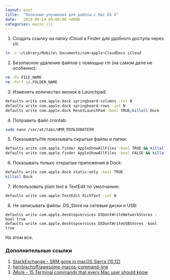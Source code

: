 ```yaml
---
layout: post
title:  "Полезные улучшения для работы с Mac OS X"
date:   2018-08-14 09:00:00 +0800
categories: macos cli
---
```


1. Создать ссылку на папку iCloud в Finder для удобного доступа через cli:
```sh
ln -s ~/Library/Mobile\ Documents/com~apple~CloudDocs iCloud
```
2. Безопасное удаление файлов с помощью rm (на самом деле не особенно):
```sh
rm -Pv FILE_NAME
rm -Pvrf ~/.FOLDER_NAME
```
3. Изменить количество иконок в Launchpad:
```sh
defaults write com.apple.dock springboard-columns -int N
defaults write com.apple.dock springboard-rows -int N
defaults write com.apple.dock ResetLaunchPad -bool TRUE;killall Dock
```
4. Поправить файл crontab:
```sh
sudo nano /var/at/tabs/ИМЯ_ПОЛЬЗОВАТЕЛЯ
```
5. Показывать/Не показывать скрытые файлы и папки:
```sh
defaults write com.apple.finder AppleShowAllFiles -bool TRUE && killall Finder
defaults write com.apple.finder AppleShowAllFiles -bool FALSE && killall Finder
```
6. Показывать только открытые приложения в Dock:
```sh
defaults write com.apple.dock static-only -bool TRUE
killall Dock
```
7. Использовать plain text в TextEdit по умолчанию:
```sh
defaults write com.apple.TextEdit RichText -int 0
```
8. Не записывать файлы .DS_Store на сетевые диски и USB:
```
defaults write com.apple.desktopservices DSDontWriteNetworkStores -bool true
defaults write com.apple.desktopservices DSDontWriteUSBStores -bool true
```

На этом все.

### Дополнительные ссылки
1. [StackExchange - SRM gone in macOS Sierra (10.12)](https://apple.stackexchange.com/questions/252098/srm-gone-in-macos-sierra-10-12)
2. [herrbischoff/awesome-macos-command-line](https://github.com/herrbischoff/awesome-macos-command-line)
3. [iMore - 15 Terminal commands that every Mac user should know](https://www.imore.com/fifteen-terminal-tricks-every-mac-user-should-know)
